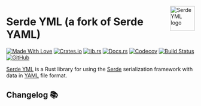 <!-- markdownlint-disable MD033 MD041 -->

<img src="https://kura.pro/serde_yml/images/logos/serde_yml.svg"
alt="Serde YML logo" width="66" align="right" />

<!-- markdownlint-enable MD033 MD041 -->

# Serde YML (a fork of Serde YAML)

[![Made With Love][made-with-rust]][11] [![Crates.io][crates-badge]][07] [![lib.rs][libs-badge]][12] [![Docs.rs][docs-badge]][08] [![Codecov][codecov-badge]][09] [![Build Status][build-badge]][10] [![GitHub][github-badge]][06]

[Serde YML][00] is a Rust library for using the [Serde][01] serialization framework with data in [YAML][05] file format.

[00]: https://serdeyml.com
[01]: https://github.com/serde-rs/serde
[05]: https://yaml.org/
[06]: https://github.com/sebastienrousseau/serde_yml
[07]: https://crates.io/crates/serde_yml
[08]: https://docs.rs/serde_yml
[09]: https://codecov.io/gh/sebastienrousseau/serde_yml
[10]: https://github.com/sebastienrousseau/serde-yml/actions?query=branch%3Amaster
[11]: https://www.rust-lang.org/
[12]: https://lib.rs/crates/serde_yml
[build-badge]: https://img.shields.io/github/actions/workflow/status/sebastienrousseau/serde_yml/release.yml?branch=master&style=for-the-badge&logo=github "Build Status"
[codecov-badge]: https://img.shields.io/codecov/c/github/sebastienrousseau/serde_yml?style=for-the-badge&token=Q9KJ6XXL67&logo=codecov "Codecov"
[crates-badge]: https://img.shields.io/crates/v/serde_yml.svg?style=for-the-badge&color=fc8d62&logo=rust "Crates.io"
[libs-badge]: https://img.shields.io/badge/lib.rs-v0.0.12-orange.svg?style=for-the-badge "View on lib.rs"
[docs-badge]: https://img.shields.io/badge/docs.rs-serde__yml-66c2a5?style=for-the-badge&labelColor=555555&logo=docs.rs "Docs.rs"
[github-badge]: https://img.shields.io/badge/github-sebastienrousseau/serde--yml-8da0cb?style=for-the-badge&labelColor=555555&logo=github "GitHub"
[made-with-rust]: https://img.shields.io/badge/rust-f04041?style=for-the-badge&labelColor=c0282d&logo=rust 'Made With Rust'

## Changelog 📚
